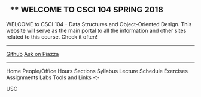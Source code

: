  
** WELCOME TO CSCI 104 SPRING 2018
------------------------------------------------------------

WELCOME to CSCI 104 - Data Structures and Object-Oriented Design. This website will serve as the main portal to all the information and other sites related to this course. Check it often!

-------------------------------
[Github](github.md)
[Ask on Piazza](piazza.md)

-------------------------------
Home
People/Office Hours
Sections
Syllabus
Lecture Schedule
Exercises
Assignments
Labs
Tools and Links
-t-

USC
